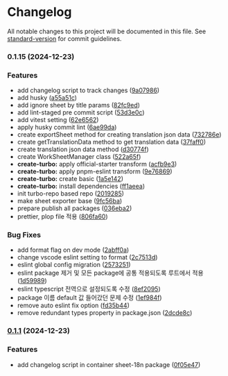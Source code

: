 # Changelog

All notable changes to this project will be documented in this file. See [standard-version](https://github.com/conventional-changelog/standard-version) for commit guidelines.

### 0.1.15 (2024-12-23)

### Features

- add changelog script to track changes ([9a07986](https://github.com/chltjdrhd777/sheet-i18n/commit/9a07986b0da9a3ffaa702888284df5059c64f776))
- add husky ([a55a51c](https://github.com/chltjdrhd777/sheet-i18n/commit/a55a51c7e1d279002dddcaf2b4e957d6180a83d5))
- add ignore sheet by title params ([82fc9ed](https://github.com/chltjdrhd777/sheet-i18n/commit/82fc9edf52f201b74cc22c7a129d8d9fb5880dc8))
- add lint-staged pre commit script ([53d3e0c](https://github.com/chltjdrhd777/sheet-i18n/commit/53d3e0c6aced647e3b47063cd23bf134345e73a5))
- add vitest setting ([62e6562](https://github.com/chltjdrhd777/sheet-i18n/commit/62e65629c68b92766f4509039405330508ba1d93))
- apply husky commit lint ([6ae99da](https://github.com/chltjdrhd777/sheet-i18n/commit/6ae99da9c448d23916ba97a6ae7d89546464dd75))
- create exportSheet method for creating translation json data ([732786e](https://github.com/chltjdrhd777/sheet-i18n/commit/732786e5dd32d4a0d3ac28607fe92117720160e6))
- create getTranslationData method to get translation data ([37faff0](https://github.com/chltjdrhd777/sheet-i18n/commit/37faff07f60af4369604ef36ed9ae5a06225a1d7))
- create translation json data method ([d30774f](https://github.com/chltjdrhd777/sheet-i18n/commit/d30774fe86a5486008530f3c1bb80edcf58c9d0f))
- create WorkSheetManager class ([522a65f](https://github.com/chltjdrhd777/sheet-i18n/commit/522a65f9f587c2fbbb5678dcac222fcc87beb1cc))
- **create-turbo:** apply official-starter transform ([acfb9e3](https://github.com/chltjdrhd777/sheet-i18n/commit/acfb9e31fe9cc659700c6050d26f78a0065164f7))
- **create-turbo:** apply pnpm-eslint transform ([9e76869](https://github.com/chltjdrhd777/sheet-i18n/commit/9e76869210372a92e1da13350f6bef42fbbba96b))
- **create-turbo:** create basic ([1a5e142](https://github.com/chltjdrhd777/sheet-i18n/commit/1a5e1421e90b02efd1d8f5ff72bf83a9e2f4db78))
- **create-turbo:** install dependencies ([ff1aeea](https://github.com/chltjdrhd777/sheet-i18n/commit/ff1aeeabbe3d5b704a170fb4974168d4ac9c334c))
- init turbo-repo based repo ([2019285](https://github.com/chltjdrhd777/sheet-i18n/commit/20192855844fe8fb2b31ad00fdd6ab7714dd082a))
- make sheet exporter base ([9fc56ba](https://github.com/chltjdrhd777/sheet-i18n/commit/9fc56ba8e24ce021dbc3f65c051549948f961608))
- prepare publish all packages ([036eba2](https://github.com/chltjdrhd777/sheet-i18n/commit/036eba202cb23f928a91122f28623b70853e62dd))
- prettier, plop file 적용 ([806fa60](https://github.com/chltjdrhd777/sheet-i18n/commit/806fa607754fb41a01a15303dee693087f6f0966))

### Bug Fixes

- add format flag on dev mode ([2abff0a](https://github.com/chltjdrhd777/sheet-i18n/commit/2abff0a580865361019dce3bb103e5aed01cf6e0))
- change vscode eslint setting to format ([2c7513d](https://github.com/chltjdrhd777/sheet-i18n/commit/2c7513d6c37f57e9cf90fd5868ab40d61cda8366))
- eslint global config migration ([2573251](https://github.com/chltjdrhd777/sheet-i18n/commit/25732516e70259e2dda2da4e787c63c3abc385c9))
- eslint package 제거 및 모든 package에 공통 적용되도록 루트에서 적용 ([1d59989](https://github.com/chltjdrhd777/sheet-i18n/commit/1d5998911849dec4d312e4663c966306e5cf48a0))
- eslint typescript 전역으로 설정되도록 수정 ([8ef2095](https://github.com/chltjdrhd777/sheet-i18n/commit/8ef2095e6fad44650d8179ce0f5408c06bd0ee2e))
- package 이름 default 값 들어갔던 문제 수정 ([1ef984f](https://github.com/chltjdrhd777/sheet-i18n/commit/1ef984fc03b65a1397ad0d9ef91ab6fcffe58a44))
- remove auto eslint fix option ([fd35b44](https://github.com/chltjdrhd777/sheet-i18n/commit/fd35b44bd532b13ecff405fbf3f4720a224cbaf0))
- remove redundant types property in package.json ([2dcde8c](https://github.com/chltjdrhd777/sheet-i18n/commit/2dcde8c004405dd8f3ff72db1c5efd0fc69d08e5))

### [0.1.1](https://github.com/chltjdrhd777/sheet-i18n/compare/v0.1.2...v0.1.1) (2024-12-23)

### Features

- add changelog script in container sheet-18n package ([0f05e47](https://github.com/chltjdrhd777/sheet-i18n/commit/0f05e47dfaa2e6ddc57ff4122f3a09fa8e65f645))
